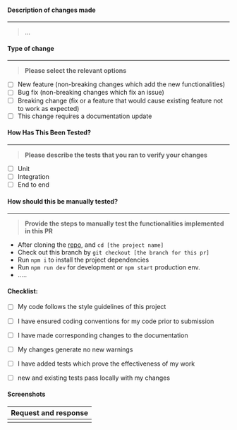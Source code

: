 #### Description of changes made
---

> ...

#### Type of change
---

> **Please select the relevant options**

- [ ] New feature (non-breaking changes which add the new functionalities)
- [ ] Bug fix (non-breaking changes which fix an issue)
- [ ] Breaking change (fix or a feature that would cause existing feature not to work as expected)
- [ ] This change requires a documentation update

#### How Has This Been Tested?
---

> **Please describe the tests that you ran to verify your changes**

- [ ] Unit
- [ ] Integration
- [ ] End to end

#### How should this be manually tested?
---

> **Provide the steps to manually test the functionalities implemented in this PR**

- After cloning the [repo](https://github.com/Digital-Agro-Climate-Advisory/daca-mobile.git), and `cd [the project name]`
- Check out this branch by `git checkout [the branch for this pr]`
- Run `npm i` to install the project dependencies
- Run `npm run dev` for development or `npm start` production env.
- .....

#### Checklist:

- [ ] My code follows the style guidelines of this project
- [ ] I have ensured coding conventions for my code prior to submission
- [ ] I have made corresponding changes to the documentation
- [ ] My changes generate no new warnings
- [ ] I have added tests which prove the effectiveness of my work
- [ ] new and existing tests pass locally with my changes


#### Screenshots

| Request and response |
| :------------------: |
|                      |
